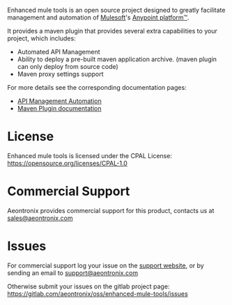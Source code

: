 Enhanced mule tools is an open source project designed to greatly facilitate management and automation of 
[Mulesoft](https://www.mulesoft.com/)'s [Anypoint platform™](https://www.mulesoft.com/platform/enterprise-integration).

It provides a maven plugin that provides several extra capabilities to your project, which includes:

* Automated API Management
* Ability to deploy a pre-built maven application archive. (maven plugin can only deploy from source code)
* Maven proxy settings support

For more details see the corresponding documentation pages:

* [API Management Automation](api-management-automation.html)
* [Maven Plugin documentation](anypoint-maven-plugin/index.html)

# License

Enhanced mule tools is licensed under the CPAL License: https://opensource.org/licenses/CPAL-1.0

# Commercial Support

Aeontronix provides commercial support for this product, contacts us at sales@aeontronix.com

# Issues

For commercial support log your issue on the [support website](https://aeontronix.freshdesk.com/support/home), or by 
sending an email to [support@aeontronix.com](mailto:support@aeontronix.com)

Otherwise submit your issues on the gitlab project page: https://gitlab.com/aeontronix/oss/enhanced-mule-tools/issues
